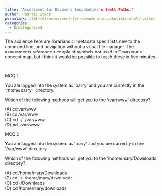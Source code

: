 ```yaml
---
title: 'Assessment for Devasena Inupakutiks's Shell Paths.'
author: Padraic Stack
permalink: /2014/05/assessment-for-devasena-inupakutikss-shell-paths/
categories:
  - Uncategorized
---
```

The audience here are librarians or metadata specialists new to the command line, and navigation without a visual file manager. The assessments reference a couple of symbols not used in Devasena's concept map, but I think it would be possible to teach these in five minutes.

&nbsp;

MCQ 1.

You are logged into the system as 'barry' and you are currently in the '/home/barry'  directory.

Which of the following methods will get you to the '/var/www' directory?

(A) cd var/www  
(B) cd /var/www  
(C) cd ../../var/www  
(D) cd ~var/www

MCQ 2

You are logged into the system as 'mary' and you are currently in the '/var/www' directory.

Which of the following methods will get you to the '/home/mary/Downloads' directory?

(A) cd /home/mary/Downloads  
(B) cd ../../home/mary/downloads  
(C) cd -/Downloads  
(D) cd /home/mary/downloads
